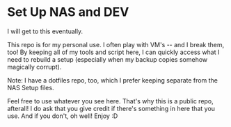 # Set Up NAS and DEV

I will get to this eventually.

This repo is for my personal use. I often play with VM's -- and I break them, too! By keeping all of my tools and script here, I
can quickly access what I need to rebuild a setup (especially when my backup copies somehow magically corrupt).

Note: I have a dotfiles repo, too, which I prefer keeping separate from the NAS Setup files.

Feel free to use whatever you see here. That's why this is a public repo, afterall! I do ask that you give credit if there's something
in here that you use. And if you don't, oh well! Enjoy  :D
